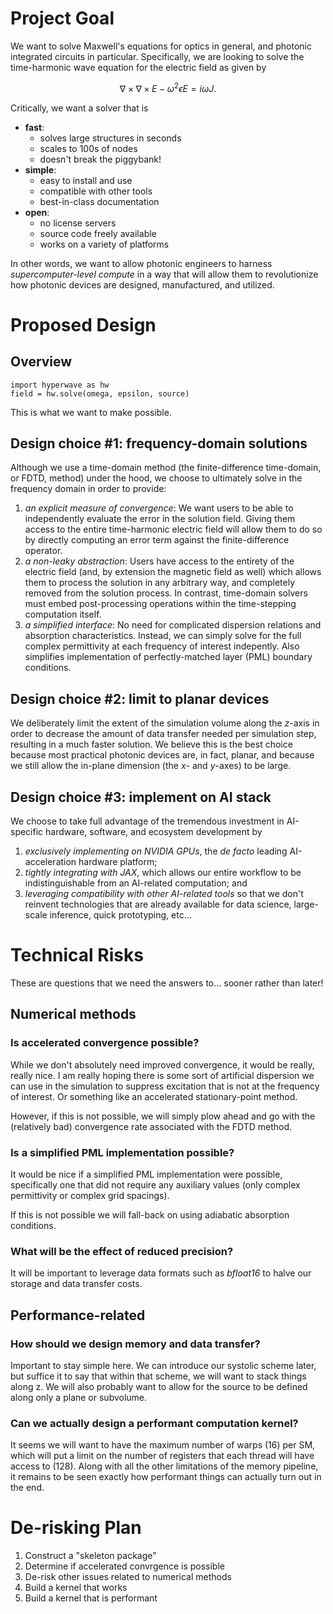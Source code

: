 # Project Goal 

We want to solve Maxwell's equations for optics in general, and photonic integrated circuits in particular. Specifically, we are looking to solve the time-harmonic wave equation for the electric field as given by

$$
\nabla \times \nabla \times E - \omega^2 \epsilon E = i \omega J.
$$

Critically, we want a solver that is
- **fast**: 
  - solves large structures in seconds
  - scales to 100s of nodes
  - doesn't break the piggybank! 
- **simple**:
  - easy to install and use
  - compatible with other tools
  - best-in-class documentation
- **open**:
  - no license servers
  - source code freely available
  - works on a variety of platforms

In other words, we want to allow photonic engineers to harness *supercomputer-level compute* in a way that will allow them to revolutionize how photonic devices are designed, manufactured, and utilized.

# Proposed Design

## Overview

```
import hyperwave as hw
field = hw.solve(omega, epsilon, source)
```

This is what we want to make possible. 

## Design choice #1: frequency-domain solutions

Although we use a time-domain method (the finite-difference time-domain, or FDTD, method) under the hood, we choose to ultimately solve in the frequency domain in order to provide:

1. *an explicit measure of convergence*: We want users to be able to independently evaluate the error in the solution field. Giving them access to the entire time-harmonic electric field will allow them to do so by directly computing an error term against the finite-difference operator.
1. *a non-leaky abstraction*: Users have access to the entirety of the electric field (and, by extension the magnetic field as well) which allows them to process the solution in any arbitrary way, and completely removed from the solution process. In contrast, time-domain solvers must embed post-processing operations within the time-stepping computation itself.
1. *a simplified interface*: No need for complicated dispersion relations and absorption characteristics. Instead, we can simply solve for the full complex permittivity at each frequency of interest indepently. Also simplifies implementation of perfectly-matched layer (PML) boundary conditions.

## Design choice #2: limit to planar devices

We deliberately limit the extent of the simulation volume along the *z*-axis in order to decrease the amount of data transfer needed per simulation step, resulting in a much faster solution. We believe this is the best choice because most practical photonic devices are, in fact, planar, and because we still allow the in-plane dimension (the *x*- and *y*-axes) to be large.

## Design choice #3: implement on AI stack

We choose to take full advantage of the tremendous investment in AI-specific hardware, software, and ecosystem development by

1. *exclusively implementing on NVIDIA GPUs*, the *de facto* leading AI-acceleration hardware platform;
2. *tightly integrating with JAX*, which allows our entire workflow to be indistinguishable from an AI-related computation; and
3. *leveraging compatibility with other AI-related tools* so that we don't reinvent technologies that are already available for data science, large-scale inference, quick prototyping, etc...

# Technical Risks

These are questions that we need the answers to... sooner rather than later!

## Numerical methods

### Is accelerated convergence possible?

While we don't absolutely need improved convergence, it would be really, really nice. I am really hoping there is some sort of artificial dispersion we can use in the simulation to suppress excitation that is not at the frequency of interest. Or something like an accelerated stationary-point method.

However, if this is not possible, we will simply plow ahead and go with the (relatively bad) convergence rate associated with the FDTD method.

### Is a simplified PML implementation possible?

It would be nice if a simplified PML implementation were possible, specifically one that did not require any auxiliary values (only complex permittivity or complex grid spacings).

If this is not possible we will fall-back on using adiabatic absorption conditions.

### What will be the effect of reduced precision?

It will be important to leverage data formats such as *bfloat16* to halve our storage and data transfer costs.

## Performance-related

### How should we design memory and data transfer?

Important to stay simple here. We can introduce our systolic scheme later, but suffice it to say that within that scheme, we will want to stack things along z. We will also probably want to allow for the source to be defined along only a plane or subvolume.

### Can we actually design a performant computation kernel?

It seems we will want to have the maximum number of warps (16) per SM, which will put a limit on the number of registers that each thread will have access to (128). Along with all the other limitations of the memory pipeline, it remains to be seen exactly how performant things can actually turn out in the end.

# De-risking Plan

1. Construct a "skeleton package"
2. Determine if accelerated convrgence is possible
3. De-risk other issues related to numerical methods
4. Build a kernel that works
5. Build a kernel that is performant
